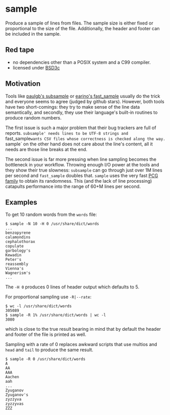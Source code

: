 sample
======

Produce a sample of lines from files.  The sample size is either fixed
or proportional to the size of the file.  Additionally, the header and
footer can be included in the sample.


Red tape
--------

- no dependencies other than a POSIX system and a C99 compiler.
- licensed under [BSD3c][1]


Motivation
----------

Tools like [paulgb's subsample][2] or [earino's fast_sample][3]
usually do the trick and everyone seems to agree (judged by github
stars).  However, both tools have two short-comings: they try to make
sense of the line data semantically, and secondly, they use their
language's built-in routines to produce random numbers.

The first issue is such a major problem that their bug trackers are
full of reports.  `subsample' needs lines to be UTF-8 strings and
`fast_sample` wants CSV files whose correctness is checked along the
way.  `sample` on the other hand does not care about the line's
content, all it needs are those line breaks at the end.

The second issue is far more pressing when line sampling becomes the
bottleneck in your workflow.  Throwing enough I/O power at the tools
and they show their true slowness: `subsample` can go through just
over 1M lines per second and `fast_sample` doubles that.  `sample`
uses the very fast [PCG family][4] to obtain its randomness.  This
(and the lack of line processing) catapults performance into the range
of 60+M lines per second.


Examples
--------

To get 10 random words from the `words` file:

    $ sample -N 10 -H 0 /usr/share/dict/words
    ...
    benzopyrene
    calamondins
    cephalothorax
    copulate
    garbology's
    Kewadin
    Peter's
    reassembly
    Vienna's
    Wagnerism's
    ...

The `-H 0` produces 0 lines of header output which defaults to 5.

For proportional sampling use `-R|--rate`:

    $ wc -l /usr/share/dict/words
    305089
    $ sample -R 1% /usr/share/dict/words | wc -l
    3080

which is close to the true result bearing in mind that by default the
header and footer of the file is printed as well.

Sampling with a rate of 0 replaces awkward scripts that use multios
and `head` and `tail` to produce the same result.

    $ sample -R 0 /usr/share/dict/words
    A
    AA
    AAA
    Aachen
    aah
    ...
    Zyuganov
    Zyuganov's
    zyzzyva
    zyzzyvas
    ZZZ


  [1]: http://opensource.org/licenses/BSD-3-Clause
  [2]: https://github.com/paulgb/subsample
  [3]: https://github.com/earino/fast_sample
  [4]: http://www.pcg-random.org/

